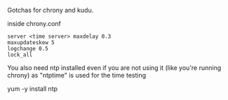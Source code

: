 Gotchas for chrony and kudu.

inside chrony.conf

    server <time server> maxdelay 0.3
    maxupdateskew 5
    logchange 0.5
    lock_all

You also need ntp installed even if you are not using it (like you're running chrony) as "ntptime" is used for the time testing

yum -y install ntp
